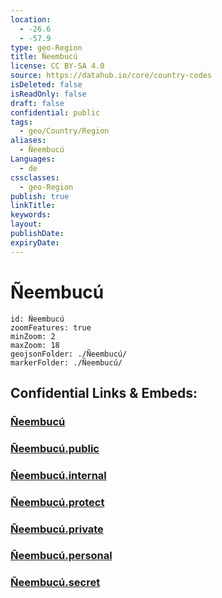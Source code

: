 ```yaml
---
location:
  - -26.6
  - -57.9
type: geo-Region
title: Ñeembucú
license: CC BY-SA 4.0
source: https://datahub.io/core/country-codes
isDeleted: false
isReadOnly: false
draft: false
confidential: public
tags:
  - geo/Country/Region
aliases:
  - Ñeembucú
Languages:
  - de
cssclasses:
  - geo-Region
publish: true
linkTitle:
keywords:
layout:
publishDate:
expiryDate:
---
```


# Ñeembucú

```leaflet
id: Ñeembucú
zoomFeatures: true 
minZoom: 2 
maxZoom: 18
geojsonFolder: ./Ñeembucú/
markerFolder: ./Ñeembucú/
```


## Confidential Links & Embeds: 

### [Ñeembucú](/_Standards/Earth/Continent/America~South/Paraguay/departments~Paraguay/Ñeembucú.md) 

### [Ñeembucú.public](/_public/Earth/Continent/America~South/Paraguay/departments~Paraguay/Ñeembucú.public.md) 

### [Ñeembucú.internal](/_internal/Earth/Continent/America~South/Paraguay/departments~Paraguay/Ñeembucú.internal.md) 

### [Ñeembucú.protect](/_protect/Earth/Continent/America~South/Paraguay/departments~Paraguay/Ñeembucú.protect.md) 

### [Ñeembucú.private](/_private/Earth/Continent/America~South/Paraguay/departments~Paraguay/Ñeembucú.private.md) 

### [Ñeembucú.personal](/_personal/Earth/Continent/America~South/Paraguay/departments~Paraguay/Ñeembucú.personal.md) 

### [Ñeembucú.secret](/_secret/Earth/Continent/America~South/Paraguay/departments~Paraguay/Ñeembucú.secret.md)

